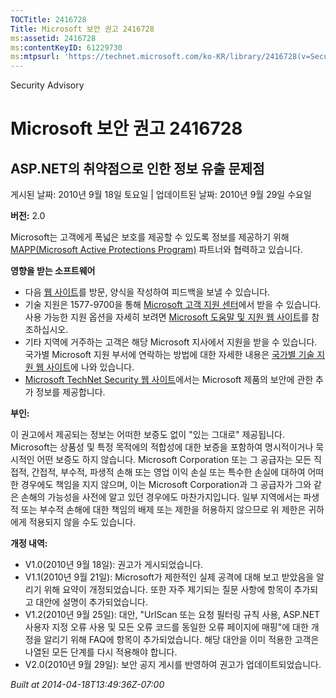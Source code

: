 ```yaml
---
TOCTitle: 2416728
Title: Microsoft 보안 권고 2416728
ms:assetid: 2416728
ms:contentKeyID: 61229730
ms:mtpsurl: 'https://technet.microsoft.com/ko-KR/library/2416728(v=Security.10)'
---
```


Security Advisory

Microsoft 보안 권고 2416728
===========================

ASP.NET의 취약점으로 인한 정보 유출 문제점
------------------------------------------

게시된 날짜: 2010년 9월 18일 토요일 | 업데이트된 날짜: 2010년 9월 29일 수요일

**버전:** 2.0

Microsoft는 고객에게 폭넓은 보호를 제공할 수 있도록 정보를 제공하기 위해 [MAPP(Microsoft Active Protections Program)](http://www.microsoft.com/security/msrc/mapp/overview.mspx) 파트너와 협력하고 있습니다.

**영향을 받는 소프트웨어**

-   다음 [웹 사이트](https://support.microsoft.com/common/survey.aspx?scid=sw;en;1257&amp;showpage=1&amp;ws=technet&amp;sd=tech)를 방문, 양식을 작성하여 피드백을 보낼 수 있습니다.
-   기술 지원은 1577-9700을 통해 [Microsoft 고객 지원 센터](http://go.microsoft.com/fwlink/?linkid=21131)에서 받을 수 있습니다. 사용 가능한 지원 옵션을 자세히 보려면 [Microsoft 도움말 및 지원 웹 사이트](http://support.microsoft.com)를 참조하십시오.
-   기타 지역에 거주하는 고객은 해당 Microsoft 지사에서 지원을 받을 수 있습니다. 국가별 Microsoft 지원 부서에 연락하는 방법에 대한 자세한 내용은 [국가별 기술 지원 웹 사이트](http://go.microsoft.com/fwlink/?linkid=21155)에 나와 있습니다.
-   [Microsoft TechNet Security 웹 사이트](http://go.microsoft.com/fwlink/?linkid=21132)에서는 Microsoft 제품의 보안에 관한 추가 정보를 제공합니다.

**부인:**

이 권고에서 제공되는 정보는 어떠한 보증도 없이 "있는 그대로" 제공됩니다. Microsoft는 상품성 및 특정 목적에의 적합성에 대한 보증을 포함하여 명시적이거나 묵시적인 어떤 보증도 하지 않습니다. Microsoft Corporation 또는 그 공급자는 모든 직접적, 간접적, 부수적, 파생적 손해 또는 영업 이익 손실 또는 특수한 손실에 대하여 어떠한 경우에도 책임을 지지 않으며, 이는 Microsoft Corporation과 그 공급자가 그와 같은 손해의 가능성을 사전에 알고 있던 경우에도 마찬가지입니다. 일부 지역에서는 파생적 또는 부수적 손해에 대한 책임의 배제 또는 제한을 허용하지 않으므로 위 제한은 귀하에게 적용되지 않을 수도 있습니다.

**개정 내역:**

-   V1.0(2010년 9월 18일): 권고가 게시되었습니다.
-   V1.1(2010년 9월 21일): Microsoft가 제한적인 실제 공격에 대해 보고 받았음을 알리기 위해 요약이 개정되었습니다. 또한 자주 제기되는 질문 사항에 항목이 추가되고 대안에 설명이 추가되었습니다.
-   V1.2(2010년 9월 25일): 대안, "UrlScan 또는 요청 필터링 규칙 사용, ASP.NET 사용자 지정 오류 사용 및 모든 오류 코드를 동일한 오류 페이지에 매핑"에 대한 개정을 알리기 위해 FAQ에 항목이 추가되었습니다. 해당 대안을 이미 적용한 고객은 나열된 모든 단계를 다시 적용해야 합니다.
-   V2.0(2010년 9월 29일): 보안 공지 게시를 반영하여 권고가 업데이트되었습니다.

*Built at 2014-04-18T13:49:36Z-07:00*
